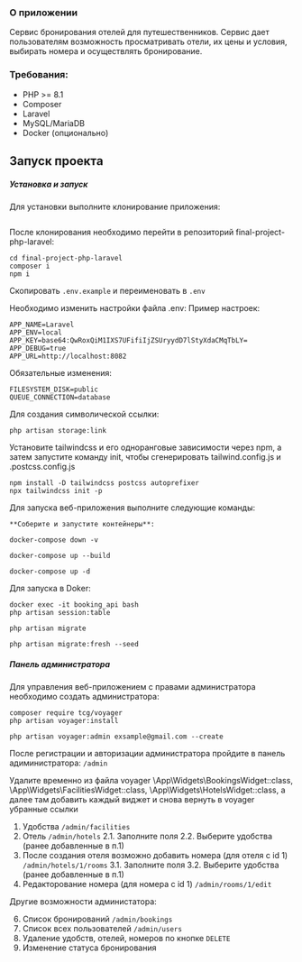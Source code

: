 ### О приложении

Сервис бронирования отелей для путешественников. Сервис дает пользователям возможность просматривать отели, их цены и условия, выбирать номера и осуществлять бронирование.

### Требования:
- PHP >= 8.1
- Composer
- Laravel
- MySQL/MariaDB
- Docker (опционально)

## Запуск проекта

##### Установка и запуск

Для установки выполните клонирование приложения:
```
```
После клонирования необходимо перейти в репозиторий final-project-php-laravel:
```
cd final-project-php-laravel
composer i
npm i
```

Скопировать ```.env.example``` и переименовать в ``` .env ```

Необходимо изменить настройки файла .env:
Пример настроек:
```
APP_NAME=Laravel
APP_ENV=local
APP_KEY=base64:QwRoxQiM1IXS7UFifiIjZSUryydD7lStyXdaCMqTbLY=
APP_DEBUG=true
APP_URL=http://localhost:8082
```
Обязательные изменения:
```
FILESYSTEM_DISK=public
QUEUE_CONNECTION=database
```

Для создания символической ссылки:
```
php artisan storage:link
```

Установите tailwindcss и его одноранговые зависимости через npm, а затем запустите команду init, чтобы сгенерировать tailwind.config.js и .postcss.config.js
```
npm install -D tailwindcss postcss autoprefixer
npx tailwindcss init -p
```

Для запуска веб-приложения выполните следующие команды:
```
**Соберите и запустите контейнеры**:

docker-compose down -v

docker-compose up --build

docker-compose up -d
```

Для запуска в Doker:

```
docker exec -it booking_api bash
php artisan session:table

php artisan migrate

php artisan migrate:fresh --seed
```

##### Панель администратора
Для управления веб-приложением с правами администратора необходимо создать администратора:
```
composer require tcg/voyager
php artisan voyager:install

php artisan voyager:admin exsample@gmail.com --create
```

После регистрации и авторизации администратора пройдите в панель адиминистратора: ```/admin```

Удалите временно из файла voyager
            \App\Widgets\BookingsWidget::class,
            \App\Widgets\FacilitiesWidget::class,
            \App\Widgets\HotelsWidget::class,
а далее там добавить каждый виджет и снова вернуть в voyager убранные ссылки

1. Удобства ``` /admin/facilities ```
2. Отель ``` /admin/hotels ```
    2.1. Заполните поля
    2.2. Выберите удобства (ранее добавленные в п.1)
3. После создания отеля возможно добавить номера (для отеля с id 1) ``` /admin/hotels/1/rooms ```
    3.1. Заполните поля
    3.2. Выберите удобства (ранее добавленные в п.1)
4. Редакторование номера (для номера с id 1) ``` /admin/rooms/1/edit ```


Другие возможности администатора:
 
6. Список бронирований ``` /admin/bookings ```
7. Список всех пользователей ``` /admin/users ```
8. Удаление удобств, отелей, номеров по кнопке ``` DELETE ```
9. Изменение статуса бронирования 

